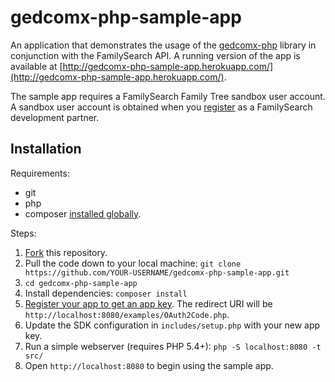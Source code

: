 # gedcomx-php-sample-app

An application that demonstrates the usage of the [gedcomx-php](https://github.com/FamilySearch/gedcomx-php) library in conjunction with the FamilySearch API.
A running version of the app is available at [http://gedcomx-php-sample-app.herokuapp.com/](http://gedcomx-php-sample-app.herokuapp.com/).

The sample app requires a FamilySearch Family Tree sandbox user account. A sandbox user account is obtained when you [register](https://grms.force.com/Developer/FSDev_DevRegistration) as a FamilySearch development partner.

## Installation

Requirements:

* git
* php
* composer [installed globally](https://getcomposer.org/doc/00-intro.md#globally).

Steps:

1. [Fork](https://help.github.com/articles/fork-a-repo/) this repository.
2. Pull the code down to your local machine: `git clone https://github.com/YOUR-USERNAME/gedcomx-php-sample-app.git`
3. `cd gedcomx-php-sample-app`
4. Install dependencies: `composer install`
5. [Register your app to get an app key](https://familysearch.org/developers/docs/guides/getting-started#WelcometoDevelopingwithFamilySearch-RegisterYourAppWithFamilySearch).
  The redirect URI will be `http://localhost:8080/examples/OAuth2Code.php`.
6. Update the SDK configuration in `includes/setup.php` with your new app key.
7. Run a simple webserver (requires PHP 5.4+): `php -S localhost:8080 -t src/`
8. Open `http://localhost:8080` to begin using the sample app.
